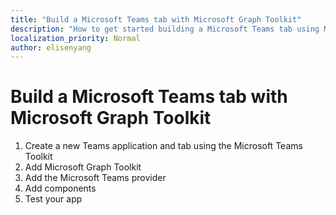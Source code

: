 ```yaml
---
title: "Build a Microsoft Teams tab with Microsoft Graph Toolkit"
description: "How to get started building a Microsoft Teams tab using Microsoft Graph Toolkit."
localization_priority: Normal
author: elisenyang
---
```


# Build a Microsoft Teams tab with Microsoft Graph Toolkit

1. Create a new Teams application and tab using the Microsoft Teams Toolkit
2. Add Microsoft Graph Toolkit
3. Add the Microsoft Teams provider
4. Add components
5. Test your app